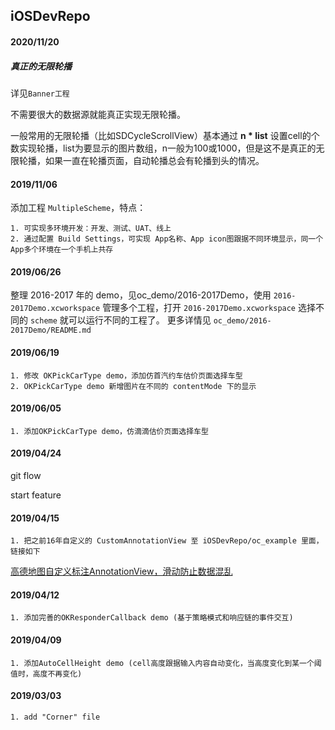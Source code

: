 ## iOSDevRepo

#### 2020/11/20

##### 真正的无限轮播

详见`Banner工程`

不需要很大的数据源就能真正实现无限轮播。

一般常用的无限轮播（比如SDCycleScrollView）基本通过 **n * list** 设置cell的个数实现轮播，list为要显示的图片数组，n一般为100或1000，但是这不是真正的无限轮播，如果一直在轮播页面，自动轮播总会有轮播到头的情况。

####  2019/11/06
添加工程 `MultipleScheme`，特点：

    1. 可实现多环境开发：开发、测试、UAT、线上
    2. 通过配置 Build Settings，可实现 App名称、App icon图跟据不同环境显示，同一个App多个环境在一个手机上共存

    
####  2019/06/26

整理 2016-2017 年的 demo，见oc_demo/2016-2017Demo，使用 `2016-2017Demo.xcworkspace` 管理多个工程，打开 `2016-2017Demo.xcworkspace` 选择不同的 `scheme` 就可以运行不同的工程了。
更多详情见 `oc_demo/2016-2017Demo/README.md`

####  2019/06/19
    
    1. 修改 OKPickCarType demo，添加仿首汽约车估价页面选择车型
    2. OKPickCarType demo 新增图片在不同的 contentMode 下的显示

####  2019/06/05
    
    1. 添加OKPickCarType demo，仿滴滴估价页面选择车型
    
####  2019/04/24

git flow

start feature


####  2019/04/15
    
    1. 把之前16年自定义的 CustomAnnotationView 至 iOSDevRepo/oc_example 里面，链接如下

[高德地图自定义标注AnnotationView，滑动防止数据混乱](https://www.jianshu.com/p/a3b57ee2a095)



####  2019/04/12
    
    1. 添加完善的OKResponderCallback demo (基于策略模式和响应链的事件交互)


####  2019/04/09
    
    1. 添加AutoCellHeight demo (cell高度跟据输入内容自动变化，当高度变化到某一个阈值时，高度不再变化)


####  2019/03/03
    
    1. add "Corner" file
